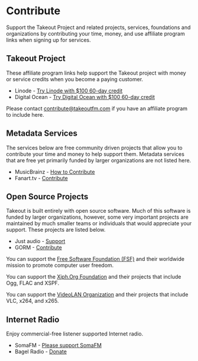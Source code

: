 # Contribute

Support the Takeout Project and related projects, services, foundations and
organizations by contributing your time, money, and use affiliate program links
when signing up for services.

## Takeout Project

These affiliate program links help support the Takeout project with money or
service credits when you become a paying customer.

* Linode - [Try Linode with $100 60-day credit](https://linode.gvw92c.net/c/3608723/903984/10906)
* Digital Ocean - [Try Digital Ocean with $100 60-day credit](https://m.do.co/c/e2e1eabcb914)

Please contact contribute@takeoutfm.com if you have an affiliate program to
include here.

## Metadata Services

The services below are free community driven projects that allow you to
contribute your time and money to help support them. Metadata services that
are free yet primarily funded by larger organizations are not listed here.

* MusicBrainz - [How to Contribute](https://musicbrainz.org/doc/How_to_Contribute)
* Fanart.tv - [Contribute](https://fanart.tv/contribute/)

## Open Source Projects

Takeout is built entirely with open source software. Much of this software is
funded by larger organizations, however, some very important projects are
maintained by much smaller teams or individuals that would appreciate your
support. These projects are listed below.

* Just audio - [Support](https://github.com/sponsors/ryanheise)
* GORM - [Contribute](https://gorm.io/contribute.html)

You can support the [Free Software Foundation (FSF)](https://my.fsf.org/donate)
and their worldwide mission to promote computer user freedom.

You can support the [Xiph.Org Foundation](https://www.xiph.org/) and their
projects that include Ogg, FLAC and XSPF.

You can support the [VideoLAN Organization](https://www.videolan.org/contribute.html)
and their projects that include VLC, x264, and x265.

## Internet Radio

Enjoy commercial-free listener supported Internet radio.

* SomaFM - [Please support SomaFM](https://somafm.com/support/)
* Bagel Radio - [Donate](https://www.bagelradio.com/)
